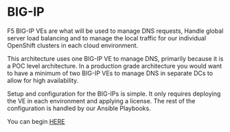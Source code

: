 # BIG-IP

F5 BIG-IP VEs are what will be used to manage DNS requests, Handle global server load balancing and to manage the local traffic for our individual OpenShift clusters in each cloud environment.

This architecture uses one BIG-IP VE to manage DNS, primarily because it is a POC level architecture. In a production grade architecture you would want to have a minimum of two BIG-IP VEs to manage DNS in separate DCs to allow for high availability.

Setup and configuration for the BIG-IPs is simple. It only requires deploying the VE in each environment and applying a license. The rest of the configuration is handled by our Ansible Playbooks.

You can begin [HERE](https://github.com/f5devcentral/f5-bd-mcd/tree/master/BIG-IP/QuickStart "BIG-IP - QuickStart") 